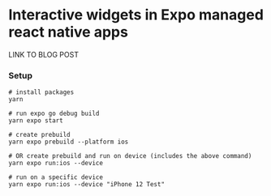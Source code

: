 # Interactive widgets in Expo managed react native apps

LINK TO BLOG POST

### Setup
```
# install packages
yarn

# run expo go debug build
yarn expo start

# create prebuild
yarn expo prebuild --platform ios

# OR create prebuild and run on device (includes the above command)
yarn expo run:ios --device

# run on a specific device
yarn expo run:ios --device "iPhone 12 Test"
```